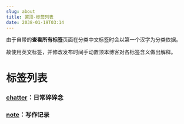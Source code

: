 ```yaml
---
slug: about
title: 置顶-标签列表
date: 2038-01-19T03:14
---
```


由于自带的**查看所有标签**页面在分类中文标签时会以第一个汉字为分类依据。

故使用英文标签，并修改发布时间手动置顶本博客对各标签含义做出解释。

<!--truncate-->

# 标签列表

### [chatter](./tags/chatter)：日常碎碎念

### [note](./tags/note)：写作记录
